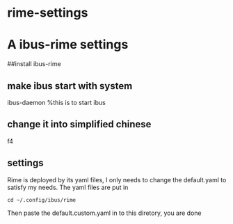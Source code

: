 # rime-settings

# A ibus-rime settings


##install ibus-rime


## make ibus start with system
ibus-daemon %this is to start ibus

## change it into simplified chinese
f4

## settings
Rime is deployed by its yaml files, I only needs to change the default.yaml to satisfy my needs.
The yaml files are put in 
```
cd ~/.config/ibus/rime
```
Then paste the default.custom.yaml in to this diretory, you are done
